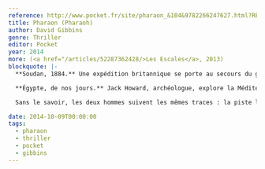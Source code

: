 ```yaml
---
reference: http://www.pocket.fr/site/pharaon_&104&9782266247627.html?RECHA=pharaon
title: Pharaon (Pharaoh)
author: David Gibbins
genre: Thriller
editor: Pocket
year: 2014
more: (<a href="/articles/52287362428/>Les Escales</a>, 2013)
blockquote: |-
  **Soudan, 1884.** Une expédition britannique se porte au secours du général Gordon, retranché dans la cité de Khartoum. Dans le désert, le major Edward Mayne fait une découverte : le temple de Sobek destiné à recevoir des sacrifices humains.

  **Égypte, de nos jours.** Jack Howard, archéologue, explore la Méditerranée à la recherche du sarcophage de Mykérinos

  Sans le savoir, les deux hommes suivent les mêmes traces : la piste laissée par le pharaon Akhenaton il y a plus de 3000 ans, avant sa mystérieuse disparition dans le désert, ou les sables semblent l’avoir englouti avec son héritage...

date: 2014-10-09T00:00:00
tags:
  - pharaon
  - thriller
  - pocket
  - gibbins
---
```

